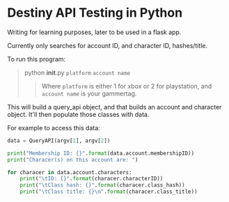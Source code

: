 # Destiny API Testing in Python

Writing for learning purposes, later to be used in a flask app.

Currently only searches for account ID, and character ID, hashes/title.

To run this program:

> python __init__.py `platform` `account name`
>> Where `platform` is either 1 for xbox or 2 for playstation, and `account name` is your gammertag.

This will build a query_api object, and that builds an account and character object. It'll then populate those classes with data.

For example to access this data:
```python
data = QueryAPI(argv[1], argv[2])

print("Membership ID: {}".format(data.account.membershipID))
print("Characer(s) on this account are: ")

for characer in data.account.characters:
    print("\tID: {}".format(characer.characterID))
    print("\tClass hash: {}".format(characer.class_hash))
    print("\tClass title: {}\n".format(characer.class_title))
```

